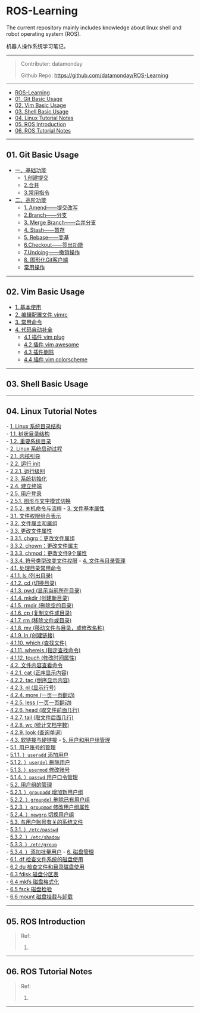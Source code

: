 # ROS-Learning
The current repository mainly includes knowledge about linux shell and robot operating system (ROS).

机器人操作系统学习笔记。

---
> Contributer: datamonday
>
> Github Repo: https://github.com/datamonday/ROS-Learning

---
<!-- TOC -->

- [ROS-Learning](#ros-learning)
- [01. Git Basic Usage](#01-git-basic-usage)   
- [02. Vim Basic Usage](#02-vim-basic-usage)   
- [03. Shell Basic Usage](#03-shell-basic-usage)
- [04. Linux Tutorial Notes](#04-linux-tutorial-notes) 
- [05. ROS Introduction](#05-ros-introduction) 
- [06. ROS Tutorial Notes](#06-ros-tutorial-notes)

<!-- /TOC -->

---
## 01. Git Basic Usage
<!-- TOC -->

  - [一、基础功能](#一基础功能) 
      - [1.创建提交](#1创建提交)
      - [2.合并](#2合并)
      - [3.常用指令](#3常用指令)
  - [二、高阶功能](#二高阶功能)
    - [1. Amend——提交改写](#1-amend提交改写)
    - [2.Branch——分支](#2branch分支)
    - [3. Merge Branch——合并分支](#3-merge-branch合并分支)
    - [4. Stash——暂存](#4-stash暂存)
    - [5. Rebase——变基](#5-rebase变基)
    - [6.Checkout——签出功能](#6checkout签出功能)
    - [7.Undoing——撤销操作](#7undoing撤销操作)
    - [8. 图形化Git客户端](#8-图形化git客户端)
    - [常用操作](#常用操作)

<!-- /TOC -->

---
## 02. Vim Basic Usage
<!-- TOC -->

- [1. 基本使用](#1-基本使用) 
- [2. 编辑配置文件 vimrc](#2-编辑配置文件-vimrc)
- [3. 常用命令](#3-常用命令)
- [4. 代码自动补全](#4-代码自动补全)
  - [4.1 插件 vim plug](#41-插件-vim-plug)
  - [4.2 插件 vim awesome](#42-插件-vim-awesome)
  - [4.3 插件删除](#43-插件删除)
  - [4.4 插件 vim colorscheme](#44-插件-vim-colorscheme)

<!--/TOC -->

---
## 03. Shell Basic Usage


---
## 04. Linux Tutorial Notes

<!-- /TOC -->
\- [1. Linux 系统目录结构](#1-linux-系统目录结构)    
 \- [1.1. 树状目录结构](#11-树状目录结构)   
 \- [1.2. 重要系统目录](#12-重要系统目录)   
\- [2. Linux 系统启动过程](#2-linux-系统启动过程)   
 \- [2.1. 内核引导](#21-内核引导)   
 \- [2.2. 运行 init](#22-运行-init)      
  \- [2.2.1. 运行级别](#221-运行级别)   
 \- [2.3. 系统初始化](#23-系统初始化)   
 \- [2.4. 建立终端](#24-建立终端)   
 \- [2.5. 用户登录](#25-用户登录)     
  \- [2.5.1. 图形与文字模式切换](#251-图形与文字模式切换)     
  \- [2.5.2. 关机命令与流程](#252-关机命令与流程) 
\- [3. 文件基本属性](#3-文件基本属性)   
 \- [3.1. 文件权限组合表示](#31-文件权限组合表示)   
 \- [3.2. 文件属主和属组](#32-文件属主和属组)   
 \- [3.3. 更改文件属性](#33-更改文件属性)     
  \- [3.3.1. chgrp：更改文件属组](#331-chgrp更改文件属组)     
  \- [3.3.2. chown：更改文件属主](#332-chown更改文件属主)     
  \- [3.3.3. chmod：更改文件9个属性](#333-chmod更改文件9个属性)     
  \- [3.3.4. 符号类型改变文件权限](#334-符号类型改变文件权限) 
\- [4. 文件与目录管理](#4-文件与目录管理)   
 \- [4.1. 处理目录常用命令](#41-处理目录常用命令)     
  \- [4.1.1. ls (列出目录)](#411-ls-列出目录)     
  \- [4.1.2. cd (切换目录)](#412-cd-切换目录)     
  \- [4.1.3. pwd (显示当前所在目录)](#413-pwd-显示当前所在目录)     
  \- [4.1.4. mkdir (创建新目录)](#414-mkdir-创建新目录)     
  \- [4.1.5. rmdir (删除空的目录)](#415-rmdir-删除空的目录)     
  \- [4.1.6. cp (复制文件或目录)](#416-cp-复制文件或目录)     
  \- [4.1.7. rm (移除文件或目录)](#417-rm-移除文件或目录)     
  \- [4.1.8. mv (移动文件与目录，或修改名称)](#418-mv-移动文件与目录或修改名称)     
  \- [4.1.9. ln (创建链接)](#419-ln-创建链接)     
  \- [4.1.10. which (查找文件)](#4110-which-查找文件)     
  \- [4.1.11. whereis (指定查找命令)](#4111-whereis-指定查找命令)     
  \- [4.1.12. touch (修改时间属性)](#4112-touch-修改时间属性)   
 \- [4.2. 文件内容查看命令](#42-文件内容查看命令)     
  \- [4.2.1. cat (正序显示内容)](#421-cat-正序显示内容)     
  \- [4.2.2. tac (倒序显示内容)](#422-tac-倒序显示内容)     
  \- [4.2.3. nl (显示行号)](#423-nl-显示行号)     
  \- [4.2.4. more (一页一页翻动)](#424-more-一页一页翻动)     
  \- [4.2.5. less (一页一页翻动)](#425-less-一页一页翻动)     
  \- [4.2.6. head (取文件前面几行)](#426-head-取文件前面几行)     
  \- [4.2.7. tail (取文件后面几行)](#427-tail-取文件后面几行)     
  \- [4.2.8. wc (统计文档字数)](#428-wc-统计文档字数)     
  \- [4.2.9. look (查询单词)](#429-look-查询单词)   
 \- [4.3. 软链接与硬链接](#43-软链接与硬链接) 
\- [5. 用户和用户组管理](#5-用户和用户组管理)   
 \- [5.1. 用户账号的管理](#51-用户账号的管理)     
  \- [5.1.1. ）`useradd` 添加用户](#511-useradd-添加用户)     
  \- [5.1.2. ）`userdel` 删除用户](#512-userdel-删除用户)     
  \- [5.1.3. ）`usermod` 修改账号](#513-usermod-修改账号)     
  \- [5.1.4. ）`passwd` 用户口令管理](#514-passwd-用户口令管理)   
  \- [5.2. 用户组的管理](#52-用户组的管理)     
   \- [5.2.1. ）`groupadd` 增加新用户组](#521-groupadd-增加新用户组)     
   \- [5.2.2. ）`groupdel` 删除已有用户组](#522-groupdel-删除已有用户组)     
   \- [5.2.3. ）`groupmod` 修改用户组属性](#523-groupmod-修改用户组属性)     
   \- [5.2.4. ）`newgrp` 切换用户组](#524-newgrp-切换用户组)   
  \- [5.3. 与用户账号有关的系统文件](#53-与用户账号有关的系统文件)     
   \- [5.3.1. ）`/etc/passwd`](#531-etcpasswd)     
   \- [5.3.2. ）`/etc/shadow`](#532-etcshadow)     
   \- [5.3.3. ）`/etc/group`](#533-etcgroup)     
   \- [5.3.4. ）添加批量用户](#534-添加批量用户) 
\- [6. 磁盘管理](#6-磁盘管理)   
 \- [6.1. df 检查文件系统的磁盘使用](#61-df-检查文件系统的磁盘使用)   
 \- [6.2 du 检查文件和目录磁盘使用](#62-du-检查文件和目录磁盘使用)   
 \- [6.3 fdisk 磁盘分区表](#63-fdisk-磁盘分区表)   
 \- [6.4 mkfs 磁盘格式化](#64-mkfs-磁盘格式化)   
 \- [6.5 fsck 磁盘检验](#65-fsck-磁盘检验)  
 \- [6.6 mount 磁盘挂载与卸载](#66-mount-磁盘挂载与卸载)   
<!-- /TOC -->

---

## 05. ROS Introduction

> Ref:
>
> 1. []()

---

## 06. ROS Tutorial Notes

> Ref:
>
> 1. []()

---

